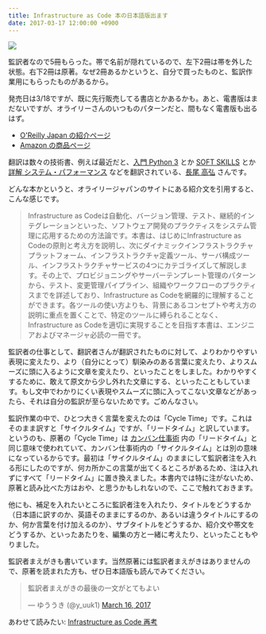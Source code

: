 ```yaml
---
title: Infrastructure as Code 本の日本語版出ます
date: 2017-03-17 12:00:00 +0900
---
```


![](/images/2017/03/iac.jpg)

監訳者なので5冊もらった。帯で名前が隠れているので、左下2冊は帯を外した状態。右下2冊は原著。なぜ2冊あるかというと、自分で買ったものと、監訳作業用にもらったものがあるから。

発売日は3/18ですが、既に先行販売してる書店とかあるかも。あと、電書版はまだないですが、オライリーさんのいつものパターンだと、間もなく電書版も出るはず。

* [O'Reilly Japan の紹介ページ](https://www.oreilly.co.jp/books/9784873117966/)
* [Amazon の商品ページ](https://www.amazon.co.jp/dp/4873117968)


翻訳は数々の技術書、例えば最近だと、[入門 Python 3](https://www.amazon.co.jp/dp/4873117380) とか [SOFT SKILLS](https://www.amazon.co.jp/dp/4822251551) とか [詳解 システム・パフォーマンス](https://www.amazon.co.jp/dp/4873117909) などを翻訳されている、[長尾 高弘](https://www.amazon.co.jp/%E9%95%B7%E5%B0%BE-%E9%AB%98%E5%BC%98/e/B00D7GBFIU/) さんです。

どんな本かというと、オライリージャパンのサイトにある紹介文を引用すると、こんな感じです。

> Infrastructure as Codeは自動化、バージョン管理、テスト、継続的インテグレーションといった、ソフトウェア開発のプラクティスをシステム管理に応用するための方法論です。本書は、はじめにInfrastructure as Codeの原則と考え方を説明し、次にダイナミックインフラストラクチャプラットフォーム、インフラストラクチャ定義ツール、サーバ構成ツール、インフラストラクチャサービスの4つにカテゴライズして解説します。その上で、プロビジョニングやサーバーテンプレート管理のパターンから、テスト、変更管理パイプライン、組織やワークフローのプラクティスまでを詳述しており、Infrastructure as Codeを網羅的に理解することができます。各ツールの使い方よりも、背景にあるコンセプトや考え方の説明に重点を置くことで、特定のツールに縛られることなく、Infrastructure as Codeを適切に実現することを目指す本書は、エンジニアおよびマネージャ必読の一冊です。

監訳者の仕事として、翻訳者さんが翻訳されたものに対して、よりわかりやすい表現に変えたり、より（自分にとって）馴染みのある言葉に変えたり、よりスムーズに頭に入るように文章を変えたり、といったことをしました。わかりやすくするために、敢えて原文から少し外れた文章にする、といったこともしています。もし文中でわかりにくい表現やスムーズに頭に入ってこない文章などがあったら、それは自分の監訳が至らないためです。ごめんなさい。

監訳作業の中で、ひとつ大きく言葉を変えたのは「Cycle Time」です。これはそのまま訳すと「サイクルタイム」ですが、「リードタイム」と訳しています。というのも、原著の「Cycle Time」は [カンバン仕事術](https://www.amazon.co.jp/dp/487311764X) 内の「リードタイム」と同じ意味で使われていて、カンバン仕事術内の「サイクルタイム」とは別の意味になっているからです。最初は「サイクルタイム」のままにして監訳者注を入れる形にしたのですが、何カ所かこの言葉が出てくるところがあるため、注は入れずにすべて「リードタイム」に置き換えました。本書内では特に注がないため、原著と読み比べた方はおや、と思うかもしれないので、ここで触れておきます。

他にも、補足を入れたいところに監訳者注を入れたり、タイトルをどうするか（日本語に訳すのか、英語そのままにするのか、あるいは違うタイトルにするのか、何か言葉を付け加えるのか）、サブタイトルをどうするか、紹介文や帯文をどうするか、といったあたりを、編集の方と一緒に考えたり、といったこともやりました。

監訳者まえがきも書いています。当然原著には監訳者まえがきはありませんので、原著を読まれた方も、ぜひ日本語版も読んでみてください。

<blockquote class="twitter-tweet" data-lang="en"><p lang="ja" dir="ltr">監訳者まえがきの最後の一文がとてもよい</p>&mdash; ゆううき (@y_uuk1) <a href="https://twitter.com/y_uuk1/status/842227662072438784">March 16, 2017</a></blockquote>
<script async src="//platform.twitter.com/widgets.js" charset="utf-8"></script>

あわせて読みたい: [Infrastructure as Code 再考](http://mizzy.org/blog/2016/04/22/1/)
